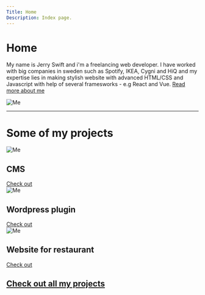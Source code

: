 ```yaml
---
Title: Home
Description: Index page.
---
```


Home
==========================



<div class="index-intro">
    <p>My name is Jerry Swift and i'm a freelancing web developer. I have worked with big companies in sweden such as Spotify, IKEA, Cygni and HiQ and my expertise lies in making stylish website with advanced HTML/CSS and Javascript with help of several framesworks - e.g React and Vue. 
    <a href="./about" alt="about-page">Read more about me </a>
    </p>
</div>
<picture>
    <source media="(min-width: 668px)" srcset="../portfolio/image/person_doesnt_exist.jpeg&w=350" alt="Me">
    <source media="(min-width: 376px)" srcset="../portfolio/image/person_doesnt_exist.jpeg&w=300" alt="Me"> 
    <img src="../portfolio/image/person_doesnt_exist.jpeg&w=350" alt="Me">
</picture>


<div class="sb sb-home">
      <small></small>
      <hr class="section-break-3" />
</div>

<h1 class="projects-header">Some of my projects </h1>

<div class="project-about">
        <picture>
            <source media="(min-width: 668px)" srcset="../portfolio/image/projects/CMS.jpg&w=350" alt="Me">
            <source media="(min-width: 376px)" srcset="../portfolio/image/projects/CMS.jpg&w=300" alt="Me"> 
            <img src="../portfolio/image/projects/CMS.jpg&w=300" alt="Me">
        </picture>
        <h2>CMS </h2>
        <a href="#" alt="about-page">Check out</a>
</div>
<div class="project-about">
        <picture>
            <source media="(min-width: 668px)" srcset="../portfolio/image/projects/wordpress_plugin.jpg&w=350" alt="Me">
            <source media="(min-width: 376px)" srcset="../portfolio/image/projects/wordpress_plugin.jpg&w=300" alt="Me"> 
            <img src="../portfolio/image/projects/wordpress_plugin.jpg&w=300" alt="Me">
        </picture>
        <h2>Wordpress plugin</h2>
        <a href="#" alt="about-page">Check out</a>
</div>
<div class="project-about">
        <picture>
            <source media="(min-width: 668px)" srcset="../portfolio/image/projects/restaurant.jpg&w=350" alt="Me">
            <source media="(min-width: 376px)" srcset="../portfolio/image/projects/restaurant.jpg&w=300" alt="Me"> 
            <img src="../portfolio/image/projects/restaurant.jpg&w=300" alt="Me">
        </picture>
        <h2>Website for restaurant</h2>
        <a href="#" alt="about-page">Check out</a>
    </div>

<h2><a href="./highlights" alt="projects">Check out all my projects</a></h2>

</div>


